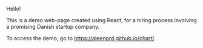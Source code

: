 Hello! 

This is a demo web-page created using React, for a hiring process involving a promising Danish startup company.

To access the demo, go to https://aleenprd.github.io/chart/.
